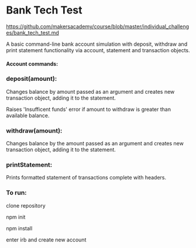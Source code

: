 # Bank Tech Test

https://github.com/makersacademy/course/blob/master/individual_challenges/bank_tech_test.md

A basic command-line bank account simulation with deposit, withdraw and print statement functionality via account, statement and transaction objects.

#### Account commands:

### deposit(amount):

Changes balance by amount passed as an argument and creates new transaction object, adding it to the statement.

Raises 'Insufficent funds' error if amount to withdraw is greater than available balance.

### withdraw(amount):

Changes balance by the amount passed as an argument and creates new transaction object, adding it to the statement.

### printStatement:

Prints formatted statement of transactions complete with headers.

### To run:

clone repository

npm init

npm install

enter irb and create new account
